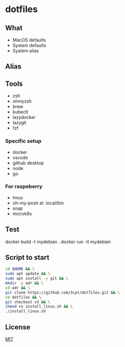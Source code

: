 # dotfiles

## What

- MacOS defaults
- System defaults
- System alias

## Alias

## Tools

- zsh
- ohmyzsh
- brew
- kubectl
- lazydocker
- lazygit
- fzf

### Specific setup

- docker
- vscode
- github desktop
- node
- go

### For raspeberry

- tmux
- oh-my-posh at .local/bin
- snap
- microk8s

## Test

docker build -t mydebian .
docker run -it mydebian

## Script to start

```bash
cd $HOME && \
sudo apt update && \
sudo apt install -y git && \
mkdir -p adr && \
cd adr && \
git clone https://github.com/3cpt/dotfiles.git && \
cd dotfiles && \
git checkout v3 && \
chmod +x install_linux.sh && \
./install_linux.sh
```

## License

[MIT](LICENSE)
